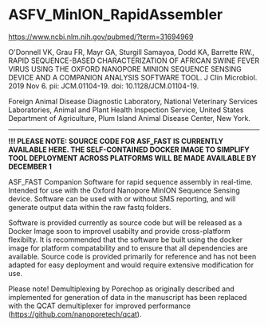 # ASFV_MinION_RapidAssembler

https://www.ncbi.nlm.nih.gov/pubmed/?term=31694969

O'Donnell VK, Grau FR, Mayr GA, Sturgill Samayoa, Dodd KA, Barrette RW.,
RAPID SEQUENCE-BASED CHARACTERIZATION OF AFRICAN SWINE FEVER VIRUS USING THE OXFORD NANOPORE MINION SEQUENCE SENSING DEVICE AND A COMPANION ANALYSIS SOFTWARE TOOL.
J Clin Microbiol. 2019 Nov 6. pii: JCM.01104-19. doi: 10.1128/JCM.01104-19.

Foreign Animal Disease Diagnostic Laboratory, National Veterinary Services Laboratories, Animal and Plant Health Inspection Service, United States Department of Agriculture, Plum Island Animal Disease Center, New York.

---------------------------------------------------------------------------------------------------------------------------

**!!! PLEASE NOTE: SOURCE CODE FOR ASF_FAST IS CURRENTLY AVAILABLE HERE.  THE SELF-CONTAINED DOCKER IMAGE TO SIMPLIFY TOOL DEPLOYMENT ACROSS PLATFORMS WILL BE MADE AVAILABLE BY DECEMBER 1**

ASF_FAST Companion Software for rapid sequence assembly in real-time.  Intended for use with the Oxford Nanopore MinION Sequence Sensing device.  Software can be used with or without SMS reporting, and will generate output data within the raw fastq folders.  

Software is provided currently as source code but will be released as a Docker Image soon to improvel usabilty and provide cross-platform flexibilty.  It is recommended that the software be built using the docker image for platform compatability and to ensure that all dependencies are available.   Source code is provided primarily for reference and has not been adapted for easy deployment and would require extensive modification for use.

Please note!  Demultiplexing by Porechop as originally described and implemented for generation of data in the manuscript has been replaced with the QCAT demultiplexer for improved performance (https://github.com/nanoporetech/qcat).



  
  
